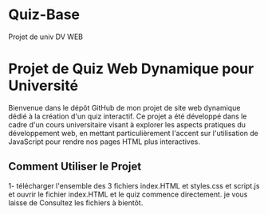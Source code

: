 # Quiz-Base
Projet de univ DV WEB
# Projet de Quiz Web Dynamique pour Université
Bienvenue dans le dépôt GitHub de mon projet de site web dynamique dédié à la création d'un quiz interactif. Ce projet a été développé dans le cadre d'un cours universitaire visant à explorer les aspects pratiques du développement web, en mettant particulièrement l'accent sur l'utilisation de JavaScript pour rendre nos pages HTML plus interactives.
## Comment Utiliser le Projet
1- télécharger l'ensemble des 3 fichiers index.HTML et styles.css et script.js et ouvrir le fichier index.HTML et le quiz commence directement.
je vous laisse de Consultez les fichiers à bientôt.
